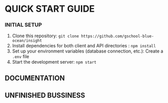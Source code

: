 # QUICK START GUIDE #

### INITIAL SETUP ###
1. Clone this repository: `git clone https://github.com/gschool-blue-ocean/insight`
2. Install dependencies for both client and API directories : `npm install`
3. Set up your environment variables (database connection, etc.): Create a `.env` file
4. Start the development server: `npm start`

## DOCUMENTATION ##

## UNFINISHED BUSSINESS ##